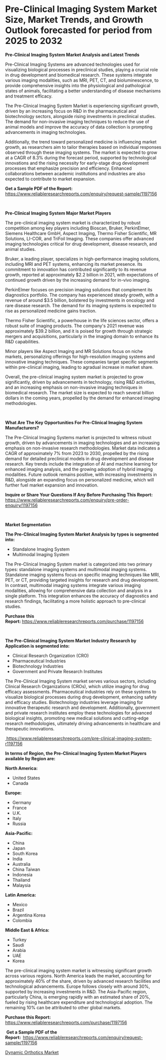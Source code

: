 <p><h1>Pre-Clinical Imaging System Market Size, Market Trends, and Growth Outlook forecasted for period from 2025 to 2032</h1></p><p><strong>Pre-Clinical Imaging System Market Analysis and Latest Trends</strong></p>
<p><p>Pre-Clinical Imaging Systems are advanced technologies used for visualizing biological processes in preclinical studies, playing a crucial role in drug development and biomedical research. These systems integrate various imaging modalities, such as MRI, PET, CT, and bioluminescence, to provide comprehensive insights into the physiological and pathological states of animals, facilitating a better understanding of disease mechanisms and treatment efficacy.</p><p>The Pre-Clinical Imaging System Market is experiencing significant growth, driven by an increasing focus on R&D in the pharmaceutical and biotechnology sectors, alongside rising investments in preclinical studies. The demand for non-invasive imaging techniques to reduce the use of animal models and improve the accuracy of data collection is prompting advancements in imaging technologies. </p><p>Additionally, the trend toward personalized medicine is influencing market growth, as researchers aim to tailor therapies based on individual responses observed through these imaging systems. The market is expected to grow at a CAGR of 8.3% during the forecast period, supported by technological innovations and the rising necessity for early-stage drug development processes that emphasize precision and efficiency. Enhanced collaborations between academic institutions and industries are also expected to contribute to market expansion.</p></p>
<p><strong>Get a Sample PDF of the Report:&nbsp;</strong> <a href="https://www.reliableresearchreports.com/enquiry/request-sample/1197156?utm_campaign=2296&utm_medium=2&utm_source=Github&utm_content=ia&utm_term=03032025&utm_id=pre-clinical-imaging-system">https://www.reliableresearchreports.com/enquiry/request-sample/1197156</a></p>
<p>&nbsp;</p>
<p><strong>Pre-Clinical Imaging System Major Market Players</strong></p>
<p><p>The pre-clinical imaging system market is characterized by robust competition among key players including Bioscan, Bruker, PerkinElmer, Siemens Healthcare GmbH, Aspect Imaging, Thermo Fisher Scientific, MR Solutions, LI-COR, and TriFoil Imaging. These companies offer advanced imaging technologies critical for drug development, disease research, and animal studies.</p><p>Bruker, a leading player, specializes in high-performance imaging solutions, including MRI and PET systems, enhancing its market presence. Its commitment to innovation has contributed significantly to its revenue growth, reported at approximately $2.2 billion in 2021, with expectations of continued growth driven by the increasing demand for in-vivo imaging.</p><p>PerkinElmer focuses on precision imaging solutions that complement its diagnostics portfolio. The company has experienced steady growth, with a revenue of around $3.5 billion, bolstered by investments in oncology and rare disease research. The demand for its imaging systems is expected to rise as personalized medicine gains traction.</p><p>Thermo Fisher Scientific, a powerhouse in the life sciences sector, offers a robust suite of imaging products. The company's 2021 revenue was approximately $39.2 billion, and it is poised for growth through strategic mergers and acquisitions, particularly in the imaging domain to enhance its R&D capabilities.</p><p>Minor players like Aspect Imaging and MR Solutions focus on niche markets, personalizing offerings for high-resolution imaging systems and innovative imaging techniques. These companies target specific segments within pre-clinical imaging, leading to agradual increase in market share.</p><p>Overall, the pre-clinical imaging system market is projected to grow significantly, driven by advancements in technology, rising R&D activities, and an increasing emphasis on non-invasive imaging techniques in biomedical research. The market size is expected to reach several billion dollars in the coming years, propelled by the demand for enhanced imaging methodologies.</p></p>
<p>&nbsp;</p>
<p><strong>What Are The Key Opportunities For Pre-Clinical Imaging System Manufacturers?</strong></p>
<p><p>The Pre-Clinical Imaging Systems market is projected to witness robust growth, driven by advancements in imaging technologies and an increasing emphasis on non-invasive research methodologies. Market data indicates a CAGR of approximately 7% from 2023 to 2030, propelled by the rising demand for detailed preclinical models in drug development and disease research. Key trends include the integration of AI and machine learning for enhanced imaging analysis, and the growing adoption of hybrid imaging modalities. Future outlook remains positive, with increasing investments in R&D, alongside an expanding focus on personalized medicine, which will further fuel market expansion and innovation.</p></p>
<p><strong>Inquire or Share Your Questions If Any Before Purchasing This Report:</strong> <a href="https://www.reliableresearchreports.com/enquiry/pre-order-enquiry/1197156?utm_campaign=2296&utm_medium=2&utm_source=Github&utm_content=ia&utm_term=03032025&utm_id=pre-clinical-imaging-system">https://www.reliableresearchreports.com/enquiry/pre-order-enquiry/1197156</a></p>
<p>&nbsp;</p>
<p><strong>Market Segmentation</strong></p>
<p><strong>The Pre-Clinical Imaging System Market Analysis by types is segmented into:</strong></p>
<p><ul><li>Standalone Imaging System</li><li>Multimodal Imaging System</li></ul></p>
<p><p>The Pre-Clinical Imaging System market is categorized into two primary types: standalone imaging systems and multimodal imaging systems. Standalone imaging systems focus on specific imaging techniques like MRI, PET, or CT, providing targeted insights for research and drug development. In contrast, multimodal imaging systems integrate various imaging modalities, allowing for comprehensive data collection and analysis in a single platform. This integration enhances the accuracy of diagnostics and research findings, facilitating a more holistic approach to pre-clinical studies.</p></p>
<p><strong>Purchase this Report:&nbsp;</strong><a href="https://www.reliableresearchreports.com/purchase/1197156?utm_campaign=2296&utm_medium=2&utm_source=Github&utm_content=ia&utm_term=03032025&utm_id=pre-clinical-imaging-system">https://www.reliableresearchreports.com/purchase/1197156</a></p>
<p>&nbsp;</p>
<p><strong>The Pre-Clinical Imaging System Market Industry Research by Application is segmented into:</strong></p>
<p><ul><li>Clinical Research Organization (CRO)</li><li>Pharmaceutical Industries</li><li>Biotechnology Industries</li><li>Government and Private Research Institutes</li></ul></p>
<p><p>The Pre-Clinical Imaging System market serves various sectors, including Clinical Research Organizations (CROs), which utilize imaging for drug efficacy assessments. Pharmaceutical industries rely on these systems to visualize biological processes during drug development, enhancing safety and efficacy studies. Biotechnology industries leverage imaging for innovative therapeutic research and development. Additionally, government and private research institutes employ these technologies for advanced biological insights, promoting new medical solutions and cutting-edge research methodologies, ultimately driving advancements in healthcare and therapeutic innovations.</p></p>
<p><a href="https://www.reliableresearchreports.com/pre-clinical-imaging-system-r1197156?utm_campaign=2296&utm_medium=2&utm_source=Github&utm_content=ia&utm_term=03032025&utm_id=pre-clinical-imaging-system">&nbsp;https://www.reliableresearchreports.com/pre-clinical-imaging-system-r1197156</a></p>
<p><strong>In terms of Region, the Pre-Clinical Imaging System Market Players available by Region are:</strong></p>
<p>
    <p> <strong> North America: </strong>
        <ul>
            <li>United States</li>
            <li>Canada</li>
        </ul>
        </p> 
    <p> <strong> Europe: </strong>
        <ul>
            <li>Germany</li>
            <li>France</li>
            <li>U.K.</li>
            <li>Italy</li>
            <li>Russia</li>
        </ul>
        </p> 
    <p> <strong> Asia-Pacific: </strong>
        <ul>
            <li>China</li>
            <li>Japan</li>
            <li>South Korea</li>
            <li>India</li>
            <li>Australia</li>
            <li>China Taiwan</li>
            <li>Indonesia</li>
            <li>Thailand</li>
            <li>Malaysia</li>
        </ul>
        </p> 
    <p> <strong> Latin America: </strong>
        <ul>
            <li>Mexico</li>
            <li>Brazil</li>
            <li>Argentina Korea</li>
            <li>Colombia</li>
        </ul>
        </p> 
    <p> <strong> Middle East & Africa: </strong>
        <ul>
            <li>Turkey</li>
            <li>Saudi</li>
            <li>Arabia</li>
            <li>UAE</li>
            <li>Korea</li>
        </ul>
    </p>
    </p>
<p><p>The pre-clinical imaging system market is witnessing significant growth across various regions. North America leads the market, accounting for approximately 40% of the share, driven by advanced research facilities and technological advancements. Europe follows closely with around 30%, supported by increasing investments in R&D. The Asia-Pacific region, particularly China, is emerging rapidly with an estimated share of 20%, fueled by rising healthcare expenditure and technological adoption. The remaining 10% can be attributed to other global markets.</p></p>
<p><strong>Purchase this Report: </strong><a href="https://www.reliableresearchreports.com/purchase/1197156?utm_campaign=2296&utm_medium=2&utm_source=Github&utm_content=ia&utm_term=03032025&utm_id=pre-clinical-imaging-system">https://www.reliableresearchreports.com/purchase/1197156</a></p>
<p>&nbsp;<strong>Get a Sample PDF of the Report:&nbsp;&nbsp;</strong><a href="https://www.reliableresearchreports.com/enquiry/request-sample/1197156?utm_campaign=2296&utm_medium=2&utm_source=Github&utm_content=ia&utm_term=03032025&utm_id=pre-clinical-imaging-system">https://www.reliableresearchreports.com/enquiry/request-sample/1197156</a></p>
<p><strong></strong></p>
<p><p><a href="https://github.com/tona7vba/Market-Research-Report-List-1/blob/main/dynamic-orthotics-market.md?utm_campaign=2296&utm_medium=2&utm_source=Github&utm_content=ia&utm_term=03032025&utm_id=pre-clinical-imaging-system">Dynamic Orthotics Market</a></p></p>